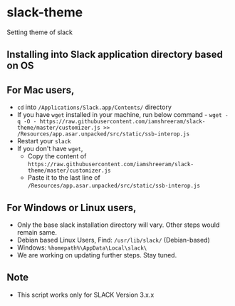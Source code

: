 # slack-theme
Setting theme of slack

## Installing into Slack application directory based on OS

## For Mac users, 

* `cd` into `/Applications/Slack.app/Contents/` directory
* If you have `wget` installed in your machine, run below command -
  `wget -q -O - https://raw.githubusercontent.com/iamshreeram/slack-theme/master/customizer.js >> /Resources/app.asar.unpacked/src/static/ssb-interop.js`
* Restart your `slack` 
* If you don't have `wget`,
  * Copy the content of `https://raw.githubusercontent.com/iamshreeram/slack-theme/master/customizer.js` 
  * Paste it to the last line of `/Resources/app.asar.unpacked/src/static/ssb-interop.js` 


## For Windows or Linux users, 
* Only the base slack installation directory will vary. Other steps would remain same. 
* Debian based Linux Users, Find: `/usr/lib/slack/` (Debian-based)
* Windows: `%homepath%\AppData\Local\slack\`
* We are working on updating further steps. Stay tuned. 

## Note
* This script works only for SLACK Version 3.x.x 
